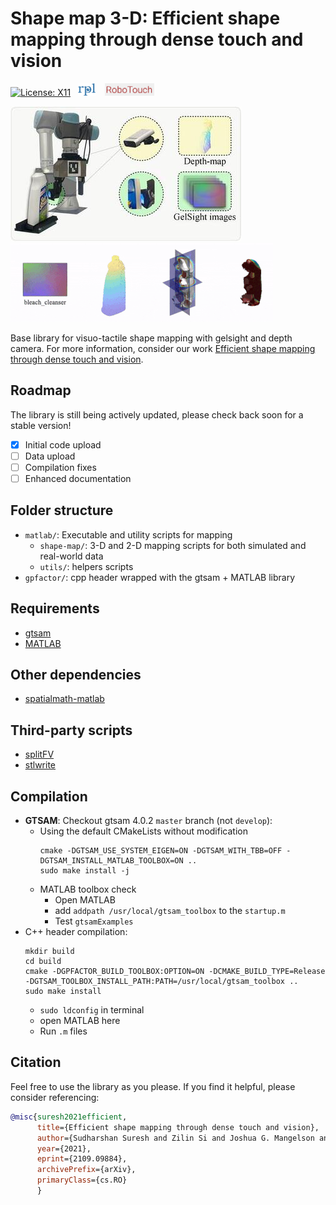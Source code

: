 # Shape map 3-D: Efficient shape mapping through dense touch and vision

[![License: X11](https://img.shields.io/badge/license-X11-yellowgreen)](https://github.com/rpl-cmu/shape-map-3D/blob/master/LICENSE) &nbsp; <img height="20" src="media/rpl.png" alt="RPL-logo" /> &nbsp;&nbsp; <img height="20" src="media/robotouch.png" alt="Robotouch-logo" />

![cover](/media/cover.jpg) &nbsp;&nbsp;&nbsp; ![shape-map](/media/shape-map.gif)

Base library for visuo-tactile shape mapping with gelsight and depth camera. For more information, consider our work [Efficient shape mapping through dense touch and vision](https://www.cs.cmu.edu/~sudhars1/shape-map/). 

## Roadmap
The library is still being actively updated, please check back soon for a stable version!
- [x] Initial code upload
- [ ] Data upload 
- [ ] Compilation fixes
- [ ] Enhanced documentation

## Folder structure
- `matlab/`: Executable and utility scripts for mapping
  - `shape-map/`: 3-D and 2-D mapping scripts for both simulated and real-world data
  - `utils/`: helpers scripts 
- `gpfactor/`: cpp header wrapped with the gtsam + MATLAB library

## Requirements
- [gtsam](https://github.com/borglab/gtsam)
- [MATLAB](https://www.mathworks.com/products/matlab.html)

## Other dependencies
- [spatialmath-matlab](https://github.com/petercorke/spatialmath-matlab)

## Third-party scripts
- [splitFV](https://www.mathworks.com/matlabcentral/fileexchange/27667-splitfv-split-a-mesh)
- [stlwrite](https://www.mathworks.com/matlabcentral/fileexchange/20922-stlwrite-write-ascii-or-binary-stl-files)

## Compilation
- **GTSAM**: Checkout gtsam 4.0.2 `master` branch (not `develop`):
    - Using the default CMakeLists without modification
        ```
        cmake -DGTSAM_USE_SYSTEM_EIGEN=ON -DGTSAM_WITH_TBB=OFF -DGTSAM_INSTALL_MATLAB_TOOLBOX=ON ..
        sudo make install -j
        ```
    - MATLAB toolbox check
        - Open MATLAB
        - add `addpath /usr/local/gtsam_toolbox` to the `startup.m`
        - Test `gtsamExamples`
- C++ header compilation:
    ```
    mkdir build 
    cd build
    cmake -DGPFACTOR_BUILD_TOOLBOX:OPTION=ON -DCMAKE_BUILD_TYPE=Release -DGTSAM_TOOLBOX_INSTALL_PATH:PATH=/usr/local/gtsam_toolbox ..
    sudo make install 
    ```
    - `sudo ldconfig` in terminal
    - open MATLAB here
    - Run `.m` files

## Citation 
Feel free to use the library as you please. If you find it helpful, please consider referencing: 

```BibTeX
@misc{suresh2021efficient,
      title={Efficient shape mapping through dense touch and vision}, 
      author={Sudharshan Suresh and Zilin Si and Joshua G. Mangelson and Wenzhen Yuan and Michael Kaess},
      year={2021},
      eprint={2109.09884},
      archivePrefix={arXiv},
      primaryClass={cs.RO}
      }
```
